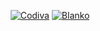 <p align="center">
<a href="https://github.com/thisizasif/Codiva"><img title="Codiva" src="https://github-readme-stats.vercel.app/api/pin/?username=thisizasif&repo=Codiva&theme=radical"></a>
<a href="https://github.com/thisizasif/Blanko"><img title="Blanko" src="https://github-readme-stats.vercel.app/api/pin/?username=thisizasif&repo=Blanko&theme=vision-friendly-dark"></a>

